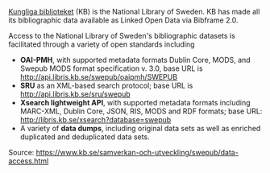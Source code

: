 [Kungliga biblioteket](https://www.kb.se/) (KB) is the National Library of Sweden. KB has made all its bibliographic data available as Linked Open Data via Bibframe 2.0.

Access to the National Library of Sweden's bibliographic datasets is facilitated through a variety of open standards including 
* **OAI-PMH**, with supported metadata formats Dublin Core, MODS, and Swepub MODS format specification v. 3.0, base URL is http://api.libris.kb.se/swepub/oaipmh/SWEPUB
* **SRU** as an XML-based search protocol; base URL is http://api.libris.kb.se/sru/swepub
* **Xsearch lightweight API**, with supported metadata formats including MARC-XML, Dublin Core, JSON, RIS, MODS and RDF formats; base URL: http://libris.kb.se/xsearch?database=swepub
* A variety of **data dumps**, including original data sets as well as enriched duplicated and deduplicated data sets.

Source: https://www.kb.se/samverkan-och-utveckling/swepub/data-access.html